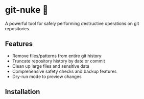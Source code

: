 # git-nuke 🧨

A powerful tool for safely performing destructive operations on git repositories.

## Features

- Remove files/patterns from entire git history
- Truncate repository history by date or commit
- Clean up large files and sensitive data
- Comprehensive safety checks and backup features
- Dry-run mode to preview changes

## Installation 